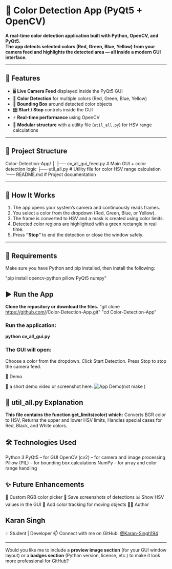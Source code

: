 # 🎨 Color Detection App (PyQt5 + OpenCV)

**A real-time color detection application built with Python, OpenCV, and PyQt5.  
The app detects selected colors (Red, Green, Blue, Yellow) from your camera feed and highlights the detected area — all inside a modern GUI interface.**

---

## 🚀 Features

- 🖥️ **Live Camera Feed** displayed inside the PyQt5 GUI  
- 🎯 **Color Detection** for multiple colors (Red, Green, Blue, Yellow)  
- 🔲 **Bounding Box** around detected color objects  
- 🎛️ **Start / Stop** controls inside the GUI  
- ⚡ **Real-time performance** using OpenCV  
- 🧩 **Modular structure** with a utility file (`util_all.py`) for HSV range calculations  

---

## 📂 Project Structure

Color-Detection-App/
│
├── cv_all_gui_feed.py   # Main GUI + color detection logic
├── util_all.py          # Utility file for color HSV range calculation
└── README.md            # Project documentation



---

## 🧠 How It Works

1. The app opens your system’s camera and continuously reads frames.  
2. You select a color from the dropdown (Red, Green, Blue, or Yellow).  
3. The frame is converted to HSV and a mask is created using color limits.  
4. Detected color regions are highlighted with a green rectangle in real time.  
5. Press **“Stop”** to end the detection or close the window safely.

---

## 🧰 Requirements

Make sure you have Python and pip installed, then install the following:

"pip install opencv-python pillow PyQt5 numpy"


## ▶️ Run the App
**Clone the repository or download the files.**
"git clone https://github.com/<your-username>/Color-Detection-App.git"
"cd Color-Detection-App"

### Run the application:
**python cv_all_gui.py**


### The GUI will open:
Choose a color from the dropdown.
Click Start Detection.
Press Stop to stop the camera feed.


📸 Demo

🧠 a short demo video or screenshot here.
![App Demo](demo.gif)(not make )


## 🧩 util_all.py Explanation

**This file contains the function get_limits(color) which:**
Converts BGR color to HSV,
Returns the upper and lower HSV limits,
Handles special cases for Red, Black, and White colors.


## 🛠️ Technologies Used

Python 3
PyQt5 – for GUI
OpenCV (cv2) – for camera and image processing
Pillow (PIL) – for bounding box calculations
NumPy – for array and color range handling

## ✨ Future Enhancements

🎨 Custom RGB color picker
📁 Save screenshots of detections
📊 Show HSV values in the GUI
🧠 Add color tracking for moving objects
👨‍💻 Author

## Karan Singh
💡 Student | Developer 
📫 Connect with me on GitHub: [@Karan-Singh194](https://github.com/Karan-Singh194)

---

Would you like me to include a **preview image section** (for your GUI window layout) or a **badges section** (Python version, license, etc.) to make it look more professional for GitHub?


